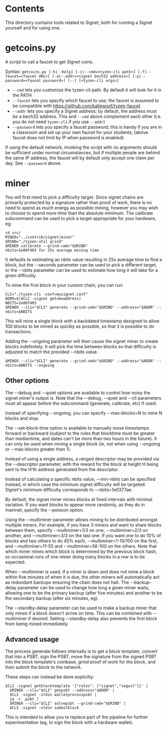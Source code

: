 Contents
========
This directory contains tools related to Signet, both for running a Signet yourself and for using one.

getcoins.py
===========

A script to call a faucet to get Signet coins.

Syntax: `getcoins.py [-h|--help] [-c|--cmd=<tyzen-cli path>] [-f|--faucet=<faucet URL>] [-a|--addr=<signet bech32 address>] [-p|--password=<faucet password>] [--] [<tyzen-cli args>]`

* `--cmd` lets you customize the tyzen-cli path. By default it will look for it in the PATH
* `--faucet` lets you specify which faucet to use; the faucet is assumed to be compatible with https://github.com/kallewoof/tyzen-faucet
* `--addr` lets you specify a Signet address; by default, the address must be a bech32 address. This and `--cmd` above complement each other (i.e. you do not need `tyzen-cli` if you use `--addr`)
* `--password` lets you specify a faucet password; this is handy if you are in a classroom and set up your own faucet for your students; (above faucet does not limit by IP when password is enabled)

If using the default network, invoking the script with no arguments should be sufficient under normal
circumstances, but if multiple people are behind the same IP address, the faucet will by default only
accept one claim per day. See `--password` above.

miner
=====

You will first need to pick a difficulty target. Since signet chains are primarily protected by a signature rather than proof of work, there is no need to spend as much energy as possible mining, however you may wish to choose to spend more time than the absolute minimum. The calibrate subcommand can be used to pick a target appropriate for your hardware, eg:

    cd src/
    MINER="../contrib/signet/miner"
    GRIND="./tyzen-util grind"
    $MINER calibrate --grind-cmd="$GRIND"
    nbits=1e00f403 for 25s average mining time

It defaults to estimating an nbits value resulting in 25s average time to find a block, but the --seconds parameter can be used to pick a different target, or the --nbits parameter can be used to estimate how long it will take for a given difficulty.

To mine the first block in your custom chain, you can run:

    CLI="./tyzen-cli -conf=mysignet.conf"
    ADDR=$($CLI -signet getnewaddress)
    NBITS=1e00f403
    $MINER --cli="$CLI" generate --grind-cmd="$GRIND" --address="$ADDR" --nbits=$NBITS

This will mine a single block with a backdated timestamp designed to allow 100 blocks to be mined as quickly as possible, so that it is possible to do transactions.

Adding the --ongoing parameter will then cause the signet miner to create blocks indefinitely. It will pick the time between blocks so that difficulty is adjusted to match the provided --nbits value.

    $MINER --cli="$CLI" generate --grind-cmd="$GRIND" --address="$ADDR" --nbits=$NBITS --ongoing

Other options
-------------

The --debug and --quiet options are available to control how noisy the signet miner's output is. Note that the --debug, --quiet and --cli parameters must all appear before the subcommand (generate, calibrate, etc) if used.

Instead of specifying --ongoing, you can specify --max-blocks=N to mine N blocks and stop.

The --set-block-time option is available to manually move timestamps forward or backward (subject to the rules that blocktime must be greater than mediantime, and dates can't be more than two hours in the future). It can only be used when mining a single block (ie, not when using --ongoing or --max-blocks greater than 1).

Instead of using a single address, a ranged descriptor may be provided via the --descriptor parameter, with the reward for the block at height H being sent to the H'th address generated from the descriptor.

Instead of calculating a specific nbits value, --min-nbits can be specified instead, in which case the minimum signet difficulty will be targeted. Signet's minimum difficulty corresponds to --nbits=1e0377ae.

By default, the signet miner mines blocks at fixed intervals with minimal variation. If you want blocks to appear more randomly, as they do in mainnet, specify the --poisson option.

Using the --multiminer parameter allows mining to be distributed amongst multiple miners. For example, if you have 3 miners and want to share blocks between them, specify --multiminer=1/3 on one, --multiminer=2/3 on another, and --multiminer=3/3 on the last one. If you want one to do 10% of blocks and two others to do 45% each, --multiminer=1-10/100 on the first, and --multiminer=11-55 and --multiminer=56-100 on the others. Note that which miner mines which block is determined by the previous block hash, so occasional runs of one miner doing many blocks in a row is to be expected.

When --multiminer is used, if a miner is down and does not mine a block within five minutes of when it is due, the other miners will automatically act as redundant backups ensuring the chain does not halt. The --backup-delay parameter can be used to change how long a given miner waits, allowing one to be the primary backup (after five minutes) and another to be the secondary backup (after six minutes, eg).

The --standby-delay parameter can be used to make a backup miner that only mines if a block doesn't arrive on time. This can be combined with --multiminer if desired. Setting --standby-delay also prevents the first block from being mined immediately.

Advanced usage
--------------

The process generate follows internally is to get a block template, convert that into a PSBT, sign the PSBT, move the signature from the signed PSBT into the block template's coinbase, grind proof of work for the block, and then submit the block to the network.

These steps can instead be done explicitly:

    $CLI -signet getblocktemplate '{"rules": ["signet","segwit"]}' |
      $MINER --cli="$CLI" genpsbt --address="$ADDR" |
      $CLI -signet -stdin walletprocesspsbt |
      jq -r .psbt |
      $MINER --cli="$CLI" solvepsbt --grind-cmd="$GRIND" |
      $CLI -signet -stdin submitblock

This is intended to allow you to replace part of the pipeline for further experimentation (eg, to sign the block with a hardware wallet).

